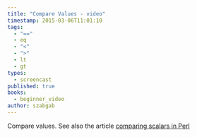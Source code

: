 ```yaml
---
title: "Compare Values - video"
timestamp: 2015-03-06T11:01:10
tags:
  - "=="
  - eq
  - "<"
  - ">"
  - lt
  - gt
types:
  - screencast
published: true
books:
  - beginner_video
author: szabgab
---
```



Compare values. See also the article [comparing scalars in Perl](/comparing-scalars-in-perl)


<slidecast file="beginner-perl/compare-values" youtube="wglfrnlB9bk" />
